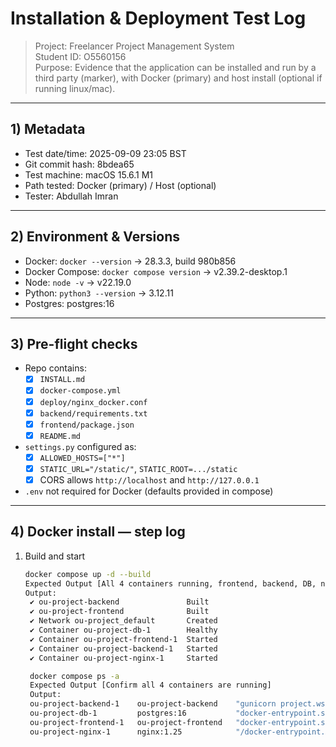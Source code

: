 # Installation & Deployment Test Log

> Project: Freelancer Project Management System  
> Student ID: O5560156  
> Purpose: Evidence that the application can be installed and run by a third party (marker), with Docker (primary) and host install (optional if running linux/mac).

---

## 1) Metadata

- Test date/time: 2025-09-09 23:05 BST
- Git commit hash: 8bdea65
- Test machine: macOS 15.6.1 M1
- Path tested: Docker (primary) / Host (optional)
- Tester: Abdullah Imran

---

## 2) Environment & Versions

- Docker: `docker --version` → 28.3.3, build 980b856
- Docker Compose: `docker compose version` → v2.39.2-desktop.1
- Node: `node -v` → v22.19.0
- Python: `python3 --version` → 3.12.11
- Postgres: postgres:16

---

## 3) Pre-flight checks

- Repo contains:
  - [x] `INSTALL.md`
  - [x] `docker-compose.yml`
  - [x] `deploy/nginx_docker.conf`
  - [x] `backend/requirements.txt`
  - [x] `frontend/package.json`
  - [x] `README.md`
- `settings.py` configured as:
  - [x] `ALLOWED_HOSTS=["*"]`
  - [x] `STATIC_URL="/static/"`, `STATIC_ROOT=.../static`
  - [x] CORS allows `http://localhost` and `http://127.0.0.1`
- `.env` not required for Docker (defaults provided in compose)

---

## 4) Docker install — step log

1. Build and start

   ```bash
   docker compose up -d --build
   Expected Output [All 4 containers running, frontend, backend, DB, nginx]
   Output:
    ✔ ou-project-backend               Built                                                                                                                                       0.0s
    ✔ ou-project-frontend              Built                                                                                                                                       0.0s
    ✔ Network ou-project_default       Created                                                                                                                                     0.0s
    ✔ Container ou-project-db-1        Healthy                                                                                                                                     5.9s
    ✔ Container ou-project-frontend-1  Started                                                                                                                                     0.4s
    ✔ Container ou-project-backend-1   Started                                                                                                                                     6.0s
    ✔ Container ou-project-nginx-1     Started

    docker compose ps -a
    Expected Output [Confirm all 4 containers are running]
    Output:
    ou-project-backend-1    ou-project-backend    "gunicorn project.ws…"   backend    8 seconds ago   Exited (3) 1 second ago
    ou-project-db-1         postgres:16           "docker-entrypoint.s…"   db         9 seconds ago   Up 8 seconds (healthy)    5432/tcp
    ou-project-frontend-1   ou-project-frontend   "docker-entrypoint.s…"   frontend   9 seconds ago   Up 8 seconds
    ou-project-nginx-1      nginx:1.25            "/docker-entrypoint.…"   nginx      8 seconds ago   Up 2 seconds              0.0.0.0:80->80/tcp, [::]:80->80/tcp



   ```

